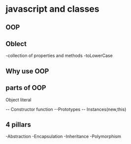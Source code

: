 # javascript and classes

## OOP

## Oblect
-collection of properties and methods 
-toLowerCase

## Why use OOP

## parts of OOP
Object literal 

-- Constructor function
--Prototypes
-- Instances(new,this)

## 4 pillars
-Abstraction
-Encapsulation
-Inheritance
-Polymorphism

